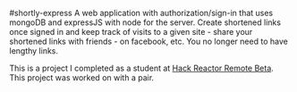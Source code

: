 #shortly-express
A web application with authorization/sign-in that uses mongoDB and expressJS with node for the server. Create shortened links once signed in and keep track of visits to a given site - share your shortened links with friends - on facebook, etc. You no longer need to have lengthy links. 
    
This is a project I completed as a student at [Hack Reactor Remote Beta](http://www.hackreactor.com/remote-beta). This project was worked on with a pair.

